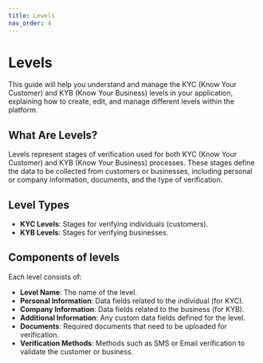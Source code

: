 ```yaml
---
title: Levels
nav_order: 4
---
```


# Levels

This guide will help you understand and manage the KYC (Know Your Customer) and KYB (Know Your Business) levels in your application, explaining how to create, edit, and manage different levels within the platform.

## What Are Levels?
Levels represent stages of verification used for both KYC (Know Your Customer) and KYB (Know Your Business) processes. These stages define the data to be collected from customers or businesses, including personal or company information, documents, and the type of verification.

## Level Types
- **KYC Levels**: Stages for verifying individuals (customers).
- **KYB Levels**: Stages for verifying businesses.

## Components of levels

Each level consists of:
- **Level Name**: The name of the level.
- **Personal Information**: Data fields related to the individual (for KYC).
- **Company Information**: Data fields related to the business (for KYB).
- **Additional Information**: Any custom data fields defined for the level.
- **Documents**: Required documents that need to be uploaded for verification.
- **Verification Methods**: Methods such as SMS or Email verification to validate the customer or business.